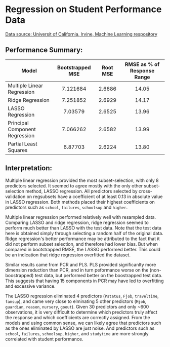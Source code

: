 # Regression on Student Performance Data

[Data source: Universit of California, Irvine, Machine Learning respository](http://archive.ics.uci.edu/ml/datasets/Student+Performance)

## Performance Summary:

| Model                          | Bootstrapped MSE | Root MSE | RMSE as % of Response Range |
| ------------------------------ |:----------------:|:--------:|:---------------------------:|
| Multiple Linear Regression     | 7.121684         | 2.6686   | 14.05                       |
| Ridge Regression               | 7.251852         | 2.6929   | 14.17                       |
| LASSO Regression               | 7.03579          | 2.6525   | 13.96                       |
| Principal Component Regression | 7.066262         | 2.6582   | 13.99                       |
| Partial Least Squares          | 6.87703          | 2.6224   | 13.80                       |

## Interpretation:

Multiple linear regression provided the most subset-selection, with only 8 predictors selected. 
It seemed to agree mostly with the only other subset-selection method, LASSO regression. 
All predictors selected by cross-validation on regsubsets have a coefficient of at least 0.13 in absolute value 
in LASSO regression. Both methods placed their highest coefficients on predictors such as `school`, `failures`, 
`schoolsup` and `higher`.

Multiple linear regression performed relatively well with resampled data.
Comparing LASSO and ridge regression, ridge regression seemed to perform much better than LASSO with the test data.
Note that the test data here is obtained simply through selecting a random half of the original data.
Ridge regression's better performance may be attributed to the fact that it did not perform subset selection, and
therefore had lower bias. But when compared in bootstrapped RMSE, the LASSO performed better. This could be an
indication that ridge regression overfitted the dataset.

Similar results came from PCR and PLS. PLS provided significanlty more dimension reduction than PCR, and in turn
peformance worse on the (non-boostrapped) test data, but performed better on the boostrapped test data. This suggests
that having 15 components in PCR may have led to overfitting and excessive variance.

The LASSO regression eliminated 4 predictors (`Pstatus`, `Fjob`, `traveltime`, `famsup`), and came very close to
elminating 5 other predictors (`Mjob`, `guardian`, `reason`, `nursery`, `goout`). Given 30 predictors and only ~600
observations, it is very difficult to determine which predictors truly affect the response and which coefficients are
correctly assigned.
From the models and using common sense, we can likely agree that predictors such as the ones eliminated by LASSO are
just noise. And predictors such as `school`, `failures`, `schoolsup`, `higher`, and `studytime` are more strongly
correlated with student performance.